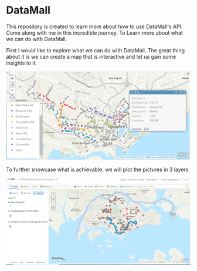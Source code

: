 # DataMall

This repository is created to learn more about how to use DataMall's API. Come along with me in this incredible journey. To Learn more about what we can do with DataMall.

First I would like to explore what we can do with DataMall. The great thing about it is we can create a map that is interactive and let us gain some insights to it.


<img src=pictures/MapOfBusStop.png>

To further showcase what is achievable, we will  plot the pictures in 3 layers

<img src=pictures/PlotArcGIS3Layers.png>

